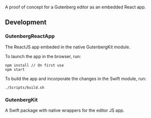 A proof of concept for a Gutenberg editor as an embedded React app.

## Development

### GutenbergReactApp

The ReactJS app embeded in the native GutenbergKit module.

To launch the app in the browser, run:

```
npm install // On first use
npm start
```

To build the app and incorporate the changes in the Swift module, run:

```
./Scripts/build.sh
```

### GutenbergKit

A Swift package with native wrappers for the editor JS app.

